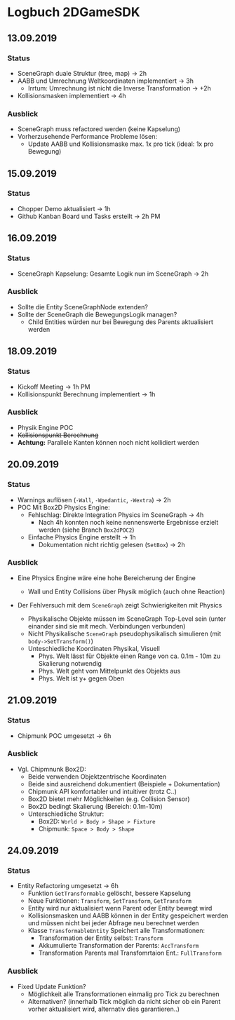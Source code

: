 # Logbuch 2DGameSDK

## 13.09.2019

### Status

- SceneGraph duale Struktur (tree, map) -> 2h
- AABB und Umrechnung Weltkoordinaten implementiert -> 3h 
  - Irrtum: Umrechnung ist nicht die Inverse Transformation -> +2h
- Kollisionsmasken implementiert -> 4h

### Ausblick

- SceneGraph muss refactored werden (keine Kapselung)
- Vorherzusehende Performance Probleme lösen:
  - Update AABB und Kollisionsmaske max. 1x pro tick (ideal: 1x pro Bewegung)

## 15.09.2019

### Status

- Chopper Demo aktualisiert -> 1h
- Github Kanban Board und Tasks erstellt -> 2h PM

## 16.09.2019

### Status

- SceneGraph Kapselung: Gesamte Logik nun im SceneGraph -> 2h

### Ausblick

- Sollte die Entity SceneGraphNode extenden?
- Sollte der SceneGraph die BewegungsLogik managen?
  - Child Entities würden nur bei Bewegung des Parents aktualisiert werden

## 18.09.2019

### Status

- Kickoff Meeting -> 1h PM
- Kollisionspunkt Berechnung implementiert -> 1h

### Ausblick

- Physik Engine POC
- ~~Kollisionspunkt Berechnung~~
- **Achtung:** Parallele Kanten können noch nicht kollidiert werden

## 20.09.2019

### Status

- Warnings auflösen (`-Wall`, `-Wpedantic`, `-Wextra`) -> 2h
- POC Mit Box2D Physics Engine:
  - Fehlschlag: Direkte Integration Physics im SceneGraph -> 4h
    - Nach 4h konnten noch keine nennenswerte Ergebnisse erzielt werden
      (siehe Branch `Box2dPOC2`)
  - Einfache Physics Engine erstellt -> 1h
    - Dokumentation nicht richtig gelesen (`SetBox`) -> 2h

### Ausblick

- Eine Physics Engine wäre eine hohe Bereicherung der Engine
  - Wall und Entity Collisions über Physik möglich (auch ohne Reaction)
  
- Der Fehlversuch mit dem `SceneGraph` zeigt Schwierigkeiten mit Physics
  - Physikalische Objekte müssen im SceneGraph Top-Level sein
    (unter einander sind sie mit mech. Verbindungen verbunden)
  - Nicht Physikalische `SceneGraph` pseudophysikalisch simulieren
    (mit `body->SetTransform()`)
  - Unteschiedliche Koordinaten Physikal, Visuell
    - Phys. Welt lässt für Objekte einen Range von ca. 0.1m - 10m zu
      Skalierung notwendig
    - Phys. Welt geht vom Mittelpunkt des Objekts aus
    - Phys. Welt ist y+ gegen Oben

## 21.09.2019

### Status

- Chipmunk POC umgesetzt -> 6h

### Ausblick

- Vgl. Chipmnunk Box2D:
  - Beide verwenden Objektzentrische Koordinaten
  - Beide sind ausreichend dokumentiert (Beispiele + Dokumentation)
  - Chipmunk API komfortabler und intuitiver (trotz C..)
  - Box2D bietet mehr Möglichkeiten (e.g. Collision Sensor)
  - Box2D bedingt Skalierung (Bereich: 0.1m-10m)
  - Unterschiedliche Struktur:
    - Box2D: `World > Body > Shape > Fixture` 
    - Chipmunk: `Space > Body > Shape`

## 24.09.2019

### Status

- Entity Refactoring umgesetzt -> 6h
  - Funktion `GetTransformable` gelöscht, bessere Kapselung
  - Neue Funktionen: `Transform`, `SetTransform`, `GetTransform`
  - Entity wird nur aktualisiert wenn Parent oder Entity bewegt wird
  - Kollisionsmasken und AABB können in der Entity gespeichert werden
    und müssen nicht bei jeder Abfrage neu berechnet werden
  - Klasse `TransformableEntity` Speichert alle Transformationen:
    - Transformation der Entity selbst: `Transform`
    - Akkumulierte Transformation der Parents: `AccTransform`
    - Transformation Parents mal Transfomrtaion Ent.: `FullTransform`

### Ausblick

- Fixed Update Funktion?
  - Möglichkeit alle Transformationen einmalig pro Tick zu berechnen
  - Alternativen? (innerhalb Tick möglich da nicht sicher ob ein Parent
    vorher aktualisiert wird, alternativ dies garantieren..)
